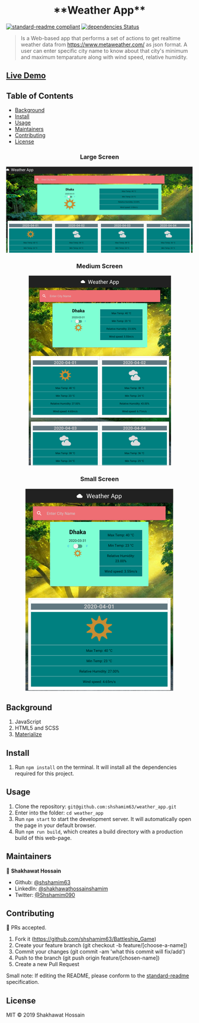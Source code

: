 <h1 align=center> **Weather App** </h1>

[![standard-readme compliant](https://img.shields.io/badge/standard--readme-OK-green.svg?style=flat-square)](https://github.com/RichardLitt/standard-readme)
[![dependencies Status](https://david-dm.org/dwyl/esta/status.svg)](https://david-dm.org/dwyl/esta)

> Is a Web-based app that performs a set of actions to get realtime weather data from https://www.metaweather.com/ as json format. A user can enter specific city name to know about that city's minimum and maximum temparature along with wind speed, relative humidity.

## [Live Demo](https://betaweather.netlify.com/)

## Table of Contents
- [Background](#background)
- [Install](#install)
- [Usage](#usage)
- [Maintainers](#maintainers)
- [Contributing](#contributing)
- [License](#license)

<h3 align=center>Large Screen</h3>

![fullscreen](/src/images/watherappfull.png)

<h3 align=center>Medium Screen</h3>

<div style="text-align:center"><img src="./src/images/weatherappMedium.png" /></div>

<h3 align=center>Small Screen</h3>

<div style="text-align:center"><img src="./src/images/weatherappSmall.png" /></div>


## Background

1. JavaScript
2. HTML5 and SCSS
3. [Materialize](https://materializecss.com/)

## Install


1. Run `npm install` on the terminal. It will install all the dependencies required for this project.


## Usage

1. Clone the repository: `git@github.com:shshamim63/weather_app.git`
2. Enter into the folder: `cd weather_app`
3. Run `npm start` to start the development server. It will automatically open the page in your default browser.
4. Run `npm run build`, which creates a build directory with a production build of this web-page.


## Maintainers

👤 **Shakhawat Hossain**

- Github: [@shshamim63](https://github.com/shshamim63)
- LinkedIn: [@shakhawathossainshamim](https://www.linkedin.com/in/shakhawathossainshamim/)
- Twitter: [@Shshamim090](https://twitter.com/Shshamim090)

## Contributing
🤝 PRs accepted. 
1. Fork it (https://github.com/shshamim63/Battleship_Game)
2. Create your feature branch (git checkout -b feature/[choose-a-name])
3. Commit your changes (git commit -am 'what this commit will fix/add')
4. Push to the branch (git push origin feature/[chosen-name])
5. Create a new Pull Request

Small note: If editing the README, please conform to the [standard-readme](https://github.com/RichardLitt/standard-readme) specification.

## License

MIT © 2019 Shakhawat Hossain